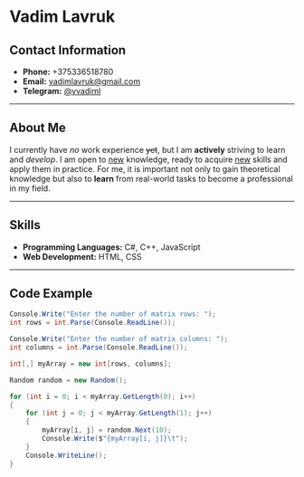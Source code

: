 # Vadim Lavruk

## Contact Information

- **Phone:** +375336518780  
- **Email:** vadimlavruk@gmail.com  
- **Telegram:** [@vvadiml](t.me/vvadiml)  

---

## About Me

I currently have *no* work experience ~~yet~~, but I am **actively** striving to learn and *develop*. I am open to <u>new</u> knowledge, ready to acquire <ins>new</ins> skills and apply them in practice. For me, it is important not only to gain theoretical knowledge but also to **learn** from real-world tasks to become a professional in my field.

---

## Skills

- **Programming Languages:** C#, C++, JavaScript  
- **Web Development:** HTML, CSS  

---

## Code Example

```csharp
Console.Write("Enter the number of matrix rows: ");
int rows = int.Parse(Console.ReadLine());

Console.Write("Enter the number of matrix columns: ");
int columns = int.Parse(Console.ReadLine());

int[,] myArray = new int[rows, columns];

Random random = new Random();

for (int i = 0; i < myArray.GetLength(0); i++)
{
    for (int j = 0; j < myArray.GetLength(1); j++)
    {
        myArray[i, j] = random.Next(10);
        Console.Write($"{myArray[i, j]}\t");
    }
    Console.WriteLine();
}
```
